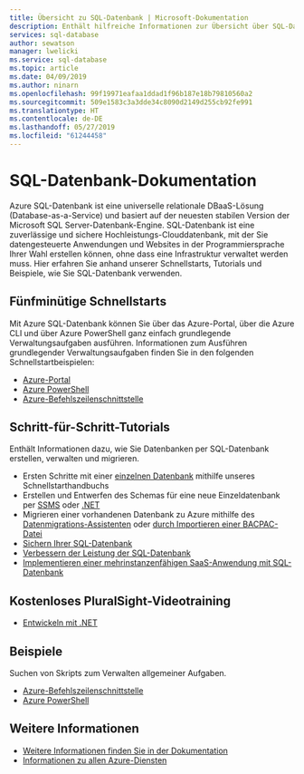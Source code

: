 ```yaml
---
title: Übersicht zu SQL-Datenbank | Microsoft-Dokumentation
description: Enthält hilfreiche Informationen zur Übersicht über SQL-Datenbank im Azure-Portal.
services: sql-database
author: sewatson
manager: lwelicki
ms.service: sql-database
ms.topic: article
ms.date: 04/09/2019
ms.author: ninarn
ms.openlocfilehash: 99f19971eafaa1ddad1f96b187e18b79810560a2
ms.sourcegitcommit: 509e1583c3a3dde34c8090d2149d255cb92fe991
ms.translationtype: HT
ms.contentlocale: de-DE
ms.lasthandoff: 05/27/2019
ms.locfileid: "61244458"
---
```

# <a name="sql-database-documentation"></a>SQL-Datenbank-Dokumentation

Azure SQL-Datenbank ist eine universelle relationale DBaaS-Lösung (Database-as-a-Service) und basiert auf der neuesten stabilen Version der Microsoft SQL Server-Datenbank-Engine. SQL-Datenbank ist eine zuverlässige und sichere Hochleistungs-Clouddatenbank, mit der Sie datengesteuerte Anwendungen und Websites in der Programmiersprache Ihrer Wahl erstellen können, ohne dass eine Infrastruktur verwaltet werden muss. Hier erfahren Sie anhand unserer Schnellstarts, Tutorials und Beispiele, wie Sie SQL-Datenbank verwenden.

## <a name="5-minute-quickstarts"></a>Fünfminütige Schnellstarts

Mit Azure SQL-Datenbank können Sie über das Azure-Portal, über die Azure CLI und über Azure PowerShell ganz einfach grundlegende Verwaltungsaufgaben ausführen. Informationen zum Ausführen grundlegender Verwaltungsaufgaben finden Sie in den folgenden Schnellstartbeispielen:

- [Azure-Portal](/azure/sql-database/sql-database-single-database-get-started)
- [Azure PowerShell](/azure/sql-database/sql-database-get-started-powershell)
- [Azure-Befehlszeilenschnittstelle](/azure/sql-database/sql-database-get-started-cli)

## <a name="step-by-step-tutorials"></a>Schritt-für-Schritt-Tutorials

Enthält Informationen dazu, wie Sie Datenbanken per SQL-Datenbank erstellen, verwalten und migrieren.

- Ersten Schritte mit einer [einzelnen Datenbank](/azure/sql-database/sql-database-single-database-quickstart-guide) mithilfe unseres Schnellstarthandbuchs
- Erstellen und Entwerfen des Schemas für eine neue Einzeldatenbank per [SSMS](/azure/sql-database/sql-database-design-first-database) oder [.NET](/azure/sql-database/sql-database-design-first-database-csharp)
- Migrieren einer vorhandenen Datenbank zu Azure mithilfe des [Datenmigrations-Assistenten](/azure/dms/tutorial-sql-server-to-azure-sql) oder [durch Importieren einer BACPAC-Datei](/azure/sql-database/sql-database-import)
- [Sichern Ihrer SQL-Datenbank](/azure/sql-database/sql-database-security-tutorial)
- [Verbessern der Leistung der SQL-Datenbank](/azure/sql-database/sql-database-performance-tutorial)
- [Implementieren einer mehrinstanzenfähigen SaaS-Anwendung mit SQL-Datenbank](/azure/sql-database/sql-database-multi-tenant-application)

## <a name="free-pluralsight-video-training"></a>Kostenloses PluralSight-Videotraining

- [Entwickeln mit .NET](https://www.pluralsight.com/courses/developing-dotnet-microsoft-azure-getting-started?twoid=d6abac77-7dcc-4d33-9e03-f85e78989f02)

## <a name="samples"></a>Beispiele

Suchen von Skripts zum Verwalten allgemeiner Aufgaben.

- [Azure-Befehlszeilenschnittstelle](/azure/sql-database/sql-database-cli-samples)
- [Azure PowerShell](/azure/sql-database/sql-database-powershell-samples)

## <a name="more"></a>Weitere Informationen

- [Weitere Informationen finden Sie in der Dokumentation](/azure/sql-database/index)
- [Informationen zu allen Azure-Diensten](https://aka.ms/j3wr7y)
